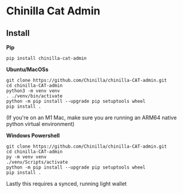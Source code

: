 Chinilla Cat Admin
=======

Install
-------

**Pip**
```
pip install chinilla-cat-admin
```

**Ubuntu/MacOSs**
```
git clone https://github.com/Chinilla/chinilla-CAT-admin.git
cd chinilla-CAT-admin
python3 -m venv venv
. ./venv/bin/activate
python -m pip install --upgrade pip setuptools wheel
pip install .
```
(If you're on an M1 Mac, make sure you are running an ARM64 native python virtual environment)

**Windows Powershell**
```
git clone https://github.com/Chinilla/chinilla-CAT-admin.git
cd chinilla-CAT-admin
py -m venv venv
./venv/Scripts/activate
python -m pip install --upgrade pip setuptools wheel
pip install .
```

Lastly this requires a synced, running light wallet
